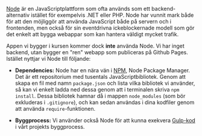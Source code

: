 [Node](http://nodejs.org/) är en JavaScriptplattform som ofta används som ett backend-alternativ istället för exempelvis .NET eller PHP. Node har vunnit mark både för att den möjliggör att använda JavaScript både på servern och i frontenden, men också för sin eventdrivna ickeblockernade modell som gör det enkelt att bygga webappar som kan hantera väldigt mycket trafik.

Appen vi bygger i kursen kommer dock **inte** använda Node. Vi har inget backend, utan bygger en "ren" webapp som publiceras på Github Pages. Istället nyttjar vi Node till följande:

*    **Dependencies:** Node har en nära vän i [NPM](npmjs.org/), Node Package Manager. Det är ett repositorium med tusentals JavaScriptbibliotek. Genom att skapa en fil med namn `package.json` och lista vilka bibliotek vi använder, så kan vi enkelt ladda ned dessa genom att i terminalen skriva `npm install`. Dessa bibliotek hamnar då i mappen `node_modules` (som bör exkluderas i `.gitignore`), och kan sedan användas i dina kodfiler genom att använda `require`-funktionen.

*    **Byggprocess:** Vi använder också Node för att kunna exekvera [Gulp-kod](../gulp) i vårt projekts byggprocess.

